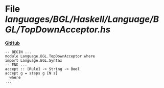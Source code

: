 # File _languages/BGL/Haskell/Language/BGL/TopDownAcceptor.hs_
**[GitHub](https://github.com/softlang/yas/blob/master/languages/BGL/Haskell/Language/BGL/TopDownAcceptor.hs)**
```
-- BEGIN ...
module Language.BGL.TopDownAcceptor where
import Language.BGL.Syntax
-- END ...
accept :: [Rule] -> String -> Bool
accept g = steps g [N s]
  where
...
```
